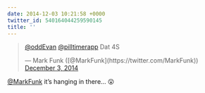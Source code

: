 ```yaml
---
date: 2014-12-03 10:21:58 +0000
twitter_id: 540164044259590145
title: ''
---
```


<blockquote class="twitter-tweet"><p lang="nl" dir="ltr"><a href="https://twitter.com/oddEvan?ref_src=twsrc%5Etfw">@oddEvan</a> <a href="https://twitter.com/pilltimerapp?ref_src=twsrc%5Etfw">@pilltimerapp</a> Dat 4S</p>&mdash; Mark Funk ([@MarkFunk](https://twitter.com/MarkFunk)) <a href="https://twitter.com/MarkFunk/status/540163374097920000?ref_src=twsrc%5Etfw">December 3, 2014</a></blockquote>
<script async src="https://platform.twitter.com/widgets.js" charset="utf-8"></script>

[@MarkFunk](https://twitter.com/MarkFunk) it’s hanging in there… 😮
